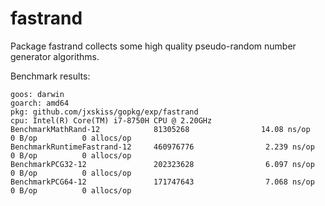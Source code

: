 # fastrand

Package fastrand collects some high quality pseudo-random number generator algorithms.

Benchmark results:

```text
goos: darwin
goarch: amd64
pkg: github.com/jxskiss/gopkg/exp/fastrand
cpu: Intel(R) Core(TM) i7-8750H CPU @ 2.20GHz
BenchmarkMathRand-12            81305268                14.08 ns/op            0 B/op          0 allocs/op
BenchmarkRuntimeFastrand-12     460976776                2.239 ns/op           0 B/op          0 allocs/op
BenchmarkPCG32-12               202323628                6.097 ns/op           0 B/op          0 allocs/op
BenchmarkPCG64-12               171747643                7.068 ns/op           0 B/op          0 allocs/op
```
